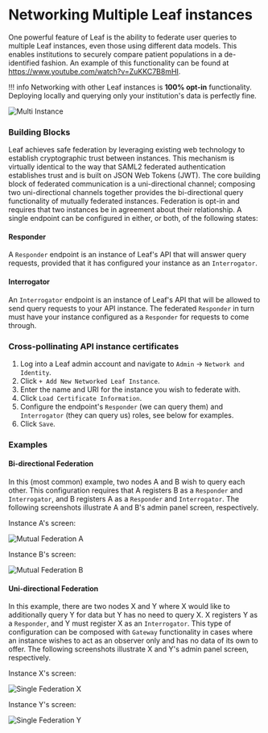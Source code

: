 # Networking Multiple Leaf instances
One powerful feature of Leaf is the ability to federate user queries to multiple Leaf instances, even those using different data models. This enables institutions to securely compare patient populations in a de-identified fashion. An example of this functionality can be found at <a href="https://www.youtube.com/watch?v=ZuKKC7B8mHI" target="_blank">https://www.youtube.com/watch?v=ZuKKC7B8mHI</a>. 

!!! info 
    Networking with other Leaf instances is **100% opt-in** functionality. Deploying locally and querying only your institution's data is perfectly fine.

![Multi Instance](../images/multi_instance_no_header.png "Multi Instance")

### Building Blocks
Leaf achieves safe federation by leveraging existing web technology to establish cryptographic trust between instances. This mechanism is virtually identical to the way that SAML2 federated authentication establishes trust and is built on JSON Web Tokens (JWT). The core building block of federated communication is a uni-directional channel; composing two uni-directional channels together provides the bi-directional query functionality of mutually federated instances. Federation is opt-in and requires that two instances be in agreement about their relationship. A single endpoint can be configured in either, or both, of the following states:

#### Responder
A `Responder` endpoint is an instance of Leaf's API that will answer query requests, provided that it has configured your instance as an `Interrogator`.

#### Interrogator
An `Interrogator` endpoint is an instance of Leaf's API that will be allowed to send query requests to your API instance. The federated `Responder` in turn must have your instance configured as a `Responder` for requests to come through.

### Cross-pollinating API instance certificates
1. Log into a Leaf admin account and navigate to `Admin` -> `Network and Identity`.
2. Click `+ Add New Networked Leaf Instance`.
3. Enter the name and URI for the instance you wish to federate with.
4. Click `Load Certificate Information`.
5. Configure the endpoint's `Responder` (we can query them) and `Interrogator` (they can query us) roles, see below for examples.
6. Click `Save`.


### Examples
#### Bi-directional Federation
In this (most common) example, two nodes A and B wish to query each other. This configuration requires that A registers B as a `Responder` and `Interrogator`, and B registers A as a `Responder` and `Interrogator`. The following screenshots illustrate A and B's admin panel screen, respectively.

<div>Instance A's screen:</div>

![Mutual Federation A](../images/fed_mutual_a.png "Mutual Federation A")

<div>Instance B's screen:</div>

![Mutual Federation B](../images/fed_mutual_b.png "Mutual Federation B")

#### Uni-directional Federation
In this example, there are two nodes X and Y where X would like to additionally query Y for data but Y has no need to query X. X registers Y as a `Responder`, and Y must register X as an `Interrogator`. This type of configuration can be composed with `Gateway` functionality in cases where an instance wishes to act as an observer only and has no data of its own to offer. The following screenshots illustrate X and Y's admin panel screen, respectively.

<div>Instance X's screen:</div>

![Single Federation X](../images/fed_uni_x.png "Single Federation X")

<div>Instance Y's screen:</div>

![Single Federation Y](../images/fed_uni_y.png "Single Federation Y")

